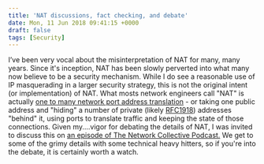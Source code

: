 ```yaml
---
title: 'NAT discussions, fact checking, and debate'
date: Mon, 11 Jun 2018 09:41:15 +0000
draft: false
tags: [Security]
---
```


I’ve been very vocal about the misinterpretation of NAT for many, many years. Since it's inception, NAT has been slowly perverted into what many now believe to be a security mechanism. While I do see a reasonable use of IP masquerading in a larger security strategy, this is not the original intent (or implementation) of NAT. What mosts network engineers call "NAT" is actually [one to many network port address translation](https://www.tldp.org/HOWTO/IP-Masquerade-HOWTO/ipmasq-background2.1.html) - or taking one public address and "hiding" a number of private (likely [RFC1918](https://tools.ietf.org/html/rfc1918)) addresses "behind" it, using ports to translate traffic and keeping the state of those connections. Given my....vigor for debating the details of NAT, I was invited to discuss this on [an episode of The Network Collective Podcast.](https://thenetworkcollective.com/2018/05/ep28-for-the-love-of-nat/) We get to some of the grimy details with some technical heavy hitters, so if you're into the debate, it is certainly worth a watch.